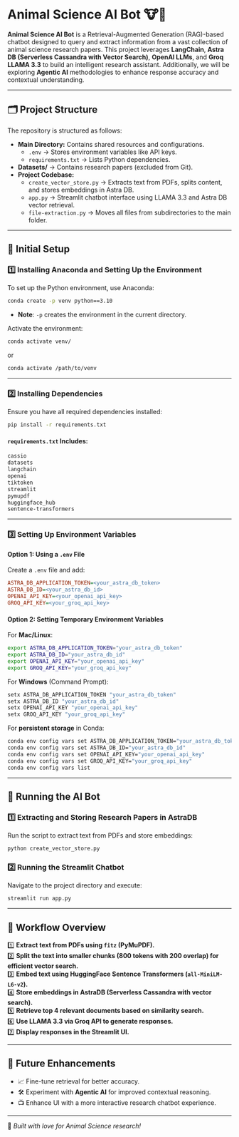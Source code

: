 # **Animal Science AI Bot 🐮🤖**

**Animal Science AI Bot** is a Retrieval-Augmented Generation (RAG)-based chatbot designed to query and extract information from a vast collection of animal science research papers. This project leverages **LangChain**, **Astra DB (Serverless Cassandra with Vector Search)**, **OpenAI LLMs**, and **Groq LLAMA 3.3** to build an intelligent research assistant. Additionally, we will be exploring **Agentic AI** methodologies to enhance response accuracy and contextual understanding.

---

## **🗂 Project Structure**

The repository is structured as follows:

- **Main Directory:** Contains shared resources and configurations.
  - `.env` → Stores environment variables like API keys.
  - `requirements.txt` → Lists Python dependencies.
- **Datasets/** → Contains research papers (excluded from Git).
- **Project Codebase:**
  - `create_vector_store.py` → Extracts text from PDFs, splits content, and stores embeddings in Astra DB.
  - `app.py` → Streamlit chatbot interface using LLAMA 3.3 and Astra DB vector retrieval.
  - `file-extraction.py` → Moves all files from subdirectories to the main folder.

---

## **🤝 Initial Setup**

### **1️⃣ Installing Anaconda and Setting Up the Environment**

To set up the Python environment, use Anaconda:

```bash
conda create -p venv python==3.10
```

- **Note**: `-p` creates the environment in the current directory.

Activate the environment:

```bash
conda activate venv/
```

or

```bash
conda activate /path/to/venv
```

---

### **2️⃣ Installing Dependencies**

Ensure you have all required dependencies installed:

```bash
pip install -r requirements.txt
```

#### **`requirements.txt` Includes:**

```txt
cassio
datasets
langchain
openai
tiktoken
streamlit
pymupdf
huggingface_hub
sentence-transformers
```

---

### **3️⃣ Setting Up Environment Variables**

#### **Option 1: Using a `.env` File**

Create a `.env` file and add:

```ini
ASTRA_DB_APPLICATION_TOKEN=<your_astra_db_token>
ASTRA_DB_ID=<your_astra_db_id>
OPENAI_API_KEY=<your_openai_api_key>
GROQ_API_KEY=<your_groq_api_key>
```

#### **Option 2: Setting Temporary Environment Variables**

For **Mac/Linux**:

```bash
export ASTRA_DB_APPLICATION_TOKEN="your_astra_db_token"
export ASTRA_DB_ID="your_astra_db_id"
export OPENAI_API_KEY="your_openai_api_key"
export GROQ_API_KEY="your_groq_api_key"
```

For **Windows** (Command Prompt):

```bash
setx ASTRA_DB_APPLICATION_TOKEN "your_astra_db_token"
setx ASTRA_DB_ID "your_astra_db_id"
setx OPENAI_API_KEY "your_openai_api_key"
setx GROQ_API_KEY "your_groq_api_key"
```

For **persistent storage** in Conda:

```bash
conda env config vars set ASTRA_DB_APPLICATION_TOKEN="your_astra_db_token"
conda env config vars set ASTRA_DB_ID="your_astra_db_id"
conda env config vars set OPENAI_API_KEY="your_openai_api_key"
conda env config vars set GROQ_API_KEY="your_groq_api_key"
conda env config vars list
```

---

## **🚀 Running the AI Bot**

### **1️⃣ Extracting and Storing Research Papers in AstraDB**

Run the script to extract text from PDFs and store embeddings:

```bash
python create_vector_store.py
```

### **2️⃣ Running the Streamlit Chatbot**

Navigate to the project directory and execute:

```bash
streamlit run app.py
```

---

## **🔬 Workflow Overview**

1️⃣ **Extract text from PDFs using `fitz` (PyMuPDF).**  
2️⃣ **Split the text into smaller chunks (800 tokens with 200 overlap) for efficient vector search.**  
3️⃣ **Embed text using HuggingFace Sentence Transformers (`all-MiniLM-L6-v2`).**  
4️⃣ **Store embeddings in AstraDB (Serverless Cassandra with vector search).**  
5️⃣ **Retrieve top 4 relevant documents based on similarity search.**  
6️⃣ **Use LLAMA 3.3 via Groq API to generate responses.**  
7️⃣ **Display responses in the Streamlit UI.**

---

## **📌 Future Enhancements**

- 📈 Fine-tune retrieval for better accuracy.
- 🛠️ Experiment with **Agentic AI** for improved contextual reasoning.
- 📺 Enhance UI with a more interactive research chatbot experience.

---

💪 _Built with love for Animal Science research!_
